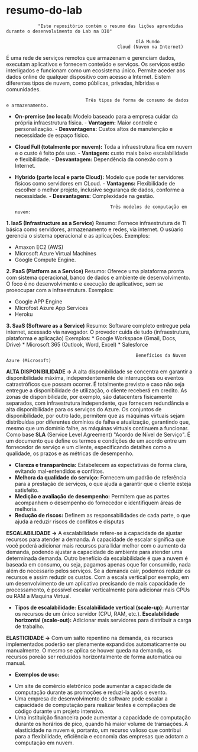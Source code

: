 # resumo-do-lab
                "Este repositório contém o resumo das lições aprendidas durante o desenvolvimento do Lab na DIO"

                                                     Olá Mundo
                                              Cloud (Nuvem na Internet)
É uma rede de serviços remotos que armazenam e gerenciam dados, executam aplicativos e fornecem conteúdo e serviços. 
Os serviços estão interligados e funcionam como um ecosistema único. Permite aceder aos dados online de qualquer dispositivo com acesso a Internet.
Eistem diferentes tipos de nuvem, como públicas, privadas, híbridas e comunidades. 

                                  Três tipos de forma de consumo de dados e armazenamento. 
* **On-premise (no local):** Modelo baseado para a empresa cuidar da própria infraestrutura física.
        - **Vantagem:** Maior controle e personalização.
        - **Desvantagens:** Custos altos de manutenção e necessidade de espaço físico.
  
* **Cloud Full (totalmente por nuvem):** Toda a infraestrutura fica em nuvem e o custo é feito pós uso.
        - **Vantagem:** custo mais baixo escalabilidade e flexibilidade.
        - **Desvantagem:** Dependência da conexão com a Internet.
  
* **Hybrido (parte local e parte Cloud):** Modelo que pode ter servidores físicos como servidores em CLoud.
        - **Vantagens:** Flexibilidade de escolher o melhor projeto, inclusive segurança de dados, conforme a necessidade.
        - **Desvantagens:** Complexidade na gestão.

                                          Três modelos de computação em nuvem: 
**1. IaaS (Infrastructure as a Service)**
   Resumo: Fornece infraestrutura de TI básica como servidores, armazenamento e redes, via internet. O usúario gerencia o sistema operacional e as aplicações. 
   Exemplos:
   * Amaxon EC2 (AWS)
   * Microsoft Azure Virtual Machines
   * Google Compute Engine. 

**2. PaaS (Platform as a Service)**
   Resumo: Oferece uma plataforma pronta com sistema operacional, banco de dados e ambiente de desenvolvimento. O foco é no desenvolvimento e execução de aplicativoc, sem se proeocupar com a infraestrutura.
   Exemplos:
   * Google APP Engine
   * Microfost Azure App Services
   * Heroku
     
**3. SaaS (Software as a Service)**
    Resumo: Software completo entregue pela internet, acessado via navegador. O provedor cuida de tudo (infraestrutura, plataforma e aplicação)
    Exemplos:
    * Google Workspace (Gmail, Docs, Drive)
    * Microsoft 365 (Outlook, Word, Excel)
    * Salesforce
   
                                                     Benefícios da Nuvem Azure (Microsoft)
      
**ALTA DISPONIBILIDADE →** A alta disponibilidade se concentra em garantir a disponibilidade máxima, independentemente de interrupções ou eventos catrastróficos que possam ocorrer. É totalmente previsto e caso não seja entregue a disponibilidade de utilização, o cliente receberá em credito.
As zonas de disponibilidade, por exemplo, são datacenters fisicamente separados, com infraestrutura independente, que fornecem redundância e alta disponibilidade para os serviços do Azure. Os conjuntos de disponibilidade, por outro lado, permitem que as máquinas virtuais sejam distribuídas por diferentes domínios de falha e atualização, garantindo que, mesmo que um domínio falhe, as máquinas virtuais continuem a funcionar.
Como base **SLA** (Service Level Agreement) "Acordo de Nível de Serviço". É um documento que define os termos e condições de um acordo entre um fornecedor de serviço e um cliente, especificando detalhes como a qualidade, os prazos e as métricas de desempenho.
* **Clareza e transparência:**
Estabelecem as expectativas de forma clara, evitando mal-entendidos e conflitos. 
* **Melhora da qualidade do serviço:**
Fornecem um padrão de referência para a prestação de serviços, o que ajuda a garantir que o cliente esteja satisfeito. 
* **Medição e avaliação de desempenho:**
Permitem que as partes acompanhem o desempenho do fornecedor e identifiquem áreas de melhoria. 
* **Redução de riscos:**
Definem as responsabilidades de cada parte, o que ajuda a reduzir riscos de conflitos e disputas


**ESCALABILIDADE →** A escalabilidade refere-se à capacidade de ajustar recursos para atender a demanda. A capacidade de escalar significa que você poderá adicionar mais recursos para lidar melhor com o aumento da demanda, podendo ajustar a capacidade do ambiente para atender uma determinada demanda.
Outro benefício da escalabilidade é que a nuvem é baseada em consumo, ou seja, pagamos apenas oque for consumido, nada além do necessario pelos serviços. Se a demanda cair, podemos  reduzir os recursos e assim reduzir os custos.
Com a escala vertical por exemplo, em um desenvolvimento de um aplicativo precisando de mais capacidade de processamento, é possível escalar verticalmente para adicionar mais CPUs ou RAM a Maquina Virtual. 
* **Tipos de escalabilidade:**
**Escalabilidade vertical (scale-up):** Aumentar os recursos de um único servidor (CPU, RAM, etc.). 
**Escalabilidade horizontal (scale-out):** Adicionar mais servidores para distribuir a carga de trabalho. 

**ELASTICIDADE →** Com um salto repentino na demanda, os recursos implementados poderão ser plenamente expandidos automaticamente ou manualmente. O mesmo se aplica se houver queda na demanda, os recursos poreão ser reduzidos horizontalmente de forma automatica ou manual. 
* **Exemplos de uso:**
- Um site de comércio eletrônico pode aumentar a capacidade de computação durante as promoções e reduzi-la após o evento.
- Uma empresa de desenvolvimento de software pode escalar a capacidade de computação para realizar testes e compilações de código durante um projeto intensivo.
- Uma instituição financeira pode aumentar a capacidade de computação durante os horários de pico, quando há maior volume de transações. 
A elasticidade na nuvem é, portanto, um recurso valioso que contribui para a flexibilidade, eficiência e economia das empresas que adotam a computação em nuvem. 

 
